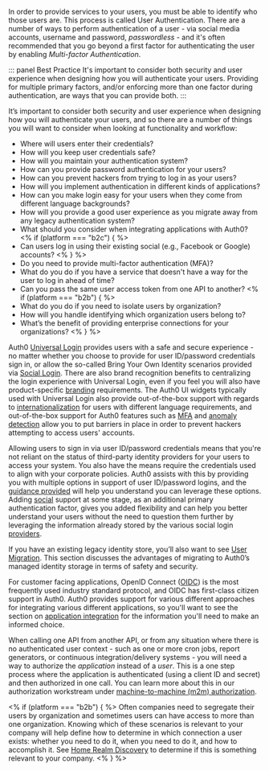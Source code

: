 In order to provide services to your users, you must be able to identify who those users are. This process is called User  Authentication. There are a number of ways to perform authentication of a user - via social media accounts, username and password, <dfn data-key="passwordless">passwordless</dfn> - and it's often recommended that you go beyond a first factor for authenticating the user by enabling <dfn data-key="Multi-factor Authentication (MFA)">Multi-factor Authentication</dfn>.

::: panel Best Practice
It's important to consider both security and user experience when designing how you will authenticate your users. Providing for multiple primary factors, and/or enforcing more than one factor during authentication, are ways that you can provide both.
:::

It’s important to consider both security and user experience when designing how you will authenticate your users, and so there are a number of things you will want to consider when looking at functionality and workflow:

* Where will users enter their credentials?
* How will you keep user credentials safe?
* How will you maintain your authentication system?
* How can you provide password authentication for your users?
* How can you prevent hackers from trying to log in as your users?
* How will you implement authentication in different kinds of applications?
* How can you make login easy for your users when they come from different language backgrounds?
* How will you provide a good user experience as you migrate away from any legacy authentication system?
* What should you consider when integrating applications with Auth0?
<% if (platform === "b2c") { %>
* Can users log in using their existing social (e.g., Facebook or Google) accounts?
<%  } %>
* Do you need to provide multi-factor authentication (MFA)?
* What do you do if you have a service that doesn't have a way for the user to log in ahead of time?
* Can you pass the same user access token from one API to another?
<% if (platform === "b2b") { %>
* What do you do if you need to isolate users by organization?
* How will you handle identifying which organization users belong to?
* What’s the benefit of providing enterprise connections for your organizations?
<%  } %>

Auth0 [Universal Login](#universal-login) provides users with a safe and secure experience - no matter whether you choose to provide for user ID/password credentials sign in, or allow the so-called Bring Your Own Identity scenarios provided via [Social Login](https://auth0.com/learn/social-login/). There are also brand recognition benefits to centralizing the login experience with Universal Login, even if you feel you will also have product-specific [branding](/architecture-scenarios/implementation/${platform}/${platform}-branding) requirements. The Auth0 UI widgets typically used with Universal Login also provide out-of-the-box support with regards to [internationalization](/libraries/lock/v11/i18n) for users with different language requirements, and out-of-the-box support for Auth0 features such as [MFA](#multi-factor-authentication-mfa-) and [anomaly detection](#anomaly-detection) allow you to put barriers in place in order to prevent hackers attempting to access users' accounts. 

Allowing users to sign in via user ID/password credentials means that you're not reliant on the status of third-party identity providers for your users to access your system. You also have the means require the credentials used to align with your corporate policies. Auth0 assists with this by providing you with multiple options in support of user ID/password logins, and the [guidance provided](#username-and-password-authentication) will help you understand you can leverage these options. Adding [social](#social-authentication) support at some stage, as an additional primary authentication factor, gives you added flexibility and can help you better understand your users without the need to question them further by leveraging the information already stored by the various social login [providers](https://auth0.com/docs/identityproviders#social).

If you have an existing legacy identity store, you’ll also want to see [User Migration](/architecture-scenarios/implementation/${platform}/${platform}-provisioning#user-migration). This section discusses the advantages of migrating to Auth0’s managed identity storage in terms of safety and security.

For customer facing applications, OpenID Connect ([OIDC](/protocols/oidc)) is the most frequently used industry standard protocol, and OIDC has first-class citizen support in Auth0. Auth0 provides support for various different approaches for integrating various different applications, so you'll want to see the section on [application integration](#application-integration) for the information you'll need to make an informed choice. 

When calling one API from another API, or from any situation where there is no authenticated user context - such as one or more cron jobs, report generators, or continuous integration/delivery systems - you will need a way to authorize the _application_ instead of a _user_. This is a one step process where the application is authenticated (using a client ID and secret) and then authorized in one call. You can learn more about this in our authorization workstream under [machine-to-machine (m2m) authorization](/architecture-scenarios/implementation/${platform}/${platform}-authorization#machine-to-machine-m2m-authorization).

<% if (platform === "b2b") { %>
Often companies need to segregate their users by organization and sometimes users can have access to more than one organization.  Knowing which of these scenarios is relevant to your company will help define how to determine in which connection a user exists: whether you need to do it, when you need to do it, and how to accomplish it.  See [Home Realm Discovery](#home-realm-discovery) to determine if this is something relevant to your company.
<%  } %>
